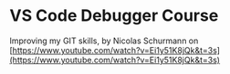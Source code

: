 # VS Code Debugger Course

Improving my GIT skills, by Nicolas Schurmann on [https://www.youtube.com/watch?v=Ei1y51K8jQk&t=3s](https://www.youtube.com/watch?v=Ei1y51K8jQk&t=3s)